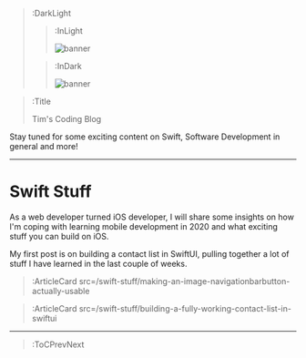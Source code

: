 > :DarkLight
> > :InLight
> >
> > ![banner](/img/cb-banner.svg)
>
> > :InDark
> >
> > ![banner](/img/cb-banner-dark.svg)

> :Title
>
> Tim's Coding Blog

Stay tuned for some exciting content on Swift, Software Development in general and more!

---
# Swift Stuff
As a web developer turned iOS developer, I will share some insights on how I'm coping with learning mobile development in 2020 and what exciting stuff you can build on iOS.

My first post is on building a contact list in SwiftUI, pulling together a lot of stuff I have learned in the last couple of weeks.

> :ArticleCard src=/swift-stuff/making-an-image-navigationbarbutton-actually-usable

> :ArticleCard src=/swift-stuff/building-a-fully-working-contact-list-in-swiftui

---


> :ToCPrevNext
